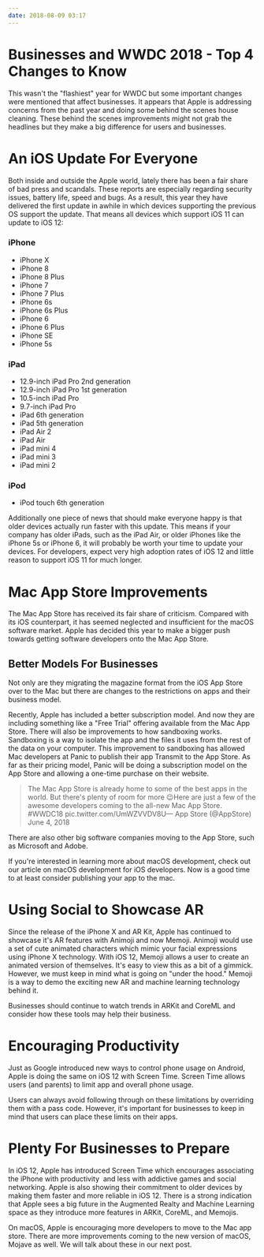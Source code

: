 ```yaml
---
date: 2018-08-09 03:17
---
```

# Businesses and WWDC 2018 - Top 4 Changes to Know


This wasn't the "flashiest" year for WWDC but some important changes were mentioned that affect businesses. It appears that Apple is addressing concerns from the past year and doing some behind the scenes house cleaning. These behind the scenes improvements might not grab the headlines but they make a big difference for users and businesses.


# An iOS Update For Everyone


Both inside and outside the Apple world, lately there has been a fair share of bad press and scandals. These reports are especially regarding security issues, battery life, speed and bugs. As a result, this year they have delivered the first update in awhile in which devices supporting the previous OS support the update. That means all devices which support iOS 11 can update to iOS 12:



### iPhone

-   iPhone X
-   iPhone 8
-   iPhone 8 Plus
-   iPhone 7
-   iPhone 7 Plus
-   iPhone 6s
-   iPhone 6s Plus
-   iPhone 6
-   iPhone 6 Plus
-   iPhone SE
-   iPhone 5s

### iPad

-   12.9-inch iPad Pro 2nd generation
-   12.9-inch iPad Pro 1st generation
-   10.5-inch iPad Pro
-   9.7-inch iPad Pro
-   iPad 6th generation
-   iPad 5th generation
-   iPad Air 2
-   iPad Air
-   iPad mini 4
-   iPad mini 3
-   iPad mini 2

### iPod

-   iPod touch 6th generation


Additionally one piece of news that should make everyone happy is that older devices actually run faster with this update. This means if your company has older iPads, such as the iPad Air, or older iPhones like the iPhone 5s or iPhone 6, it will probably be worth your time to update your devices. For developers, expect very high adoption rates of iOS 12 and little reason to support iOS 11 for much longer.


# Mac App Store Improvements


The Mac App Store has received its fair share of criticism. Compared with its iOS counterpart, it has seemed neglected and insufficient for the macOS software market. Apple has decided this year to make a bigger push towards getting software developers onto the Mac App Store. 


## Better Models For Businesses


Not only are they migrating the magazine format from the iOS App Store over to the Mac but there are changes to the restrictions on apps and their business model. 



Recently, Apple has included a better subscription model. And now they are including something like a "Free Trial" offering available from the Mac App Store. There will also be improvements to how sandboxing works. Sandboxing is a way to isolate the app and the files it uses from the rest of the data on your computer. This improvement to sandboxing has allowed Mac developers at Panic to publish their app Transmit to the App Store. As far as their pricing model, Panic will be doing a subscription model on the App Store and allowing a one-time purchase on their website.



> The Mac App Store is already home to some of the best apps in the world. But there's plenty of room for more 😉Here are just a few of the awesome developers coming to the all-new Mac App Store. #WWDC18 pic.twitter.com/UmWZVVDV8U— App Store (@AppStore) June 4, 2018



There are also other big software companies moving to the App Store, such as Microsoft and Adobe. 



If you're interested in learning more about macOS development, check out our article on macOS development for iOS developers. Now is a good time to at least consider publishing your app to the mac.


# Using Social to Showcase AR


Since the release of the iPhone X and AR Kit, Apple has continued to showcase it's AR features with Animoji and now Memoji. Animoji would use a set of cute animated characters which mimic your facial expressions using iPhone X technology. With iOS 12, Memoji allows a user to create an animated version of themselves. It's easy to view this as a bit of a gimmick. However, we must keep in mind what is going on "under the hood." Memoji is a way to demo the exciting new AR and machine learning technology behind it. 



Businesses should continue to watch trends in ARKit and CoreML and consider how these tools may help their business.


# Encouraging Productivity


Just as Google introduced new ways to control phone usage on Android, Apple is doing the same on iOS 12 with Screen Time. Screen Time allows users (and parents) to limit app and overall phone usage.



Users can always avoid following through on these limitations by overriding them with a pass code. However, it's important for businesses to keep in mind that users can place these limits on their apps.


# Plenty For Businesses to Prepare


In iOS 12, Apple has introduced Screen Time which encourages associating the iPhone with productivity  and less with addictive games and social networking. Apple is also showing their commitment to older devices by making them faster and more reliable in iOS 12. There is a strong indication that Apple sees a big future in the Augmented Realty and Machine Learning space as they introduce more features in ARKit, CoreML, and Memojis.



On macOS, Apple is encouraging more developers to move to the Mac app store. There are more improvements coming to the new version of macOS, Mojave as well. We will talk about these in our next post.